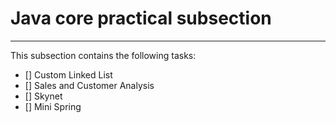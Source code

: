 # Java core practical subsection
---

This subsection contains the following tasks:
- [] Custom Linked List
- [] Sales and Customer Analysis
- [] Skynet
- [] Mini Spring